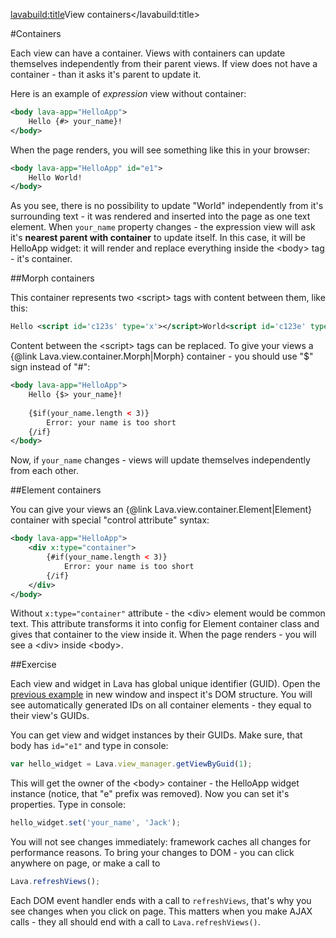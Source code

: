 <lavabuild:title>View containers</lavabuild:title>

#Containers

Each view can have a container. Views with containers can update themselves independently from their parent views.
If view does not have a container - than it asks it's parent to update it.

Here is an example of <i>expression</i> view without container:

```xml
<body lava-app="HelloApp">
	Hello {#> your_name}!
</body>
```

When the page renders, you will see something like this in your browser:

```xml
<body lava-app="HelloApp" id="e1">
	Hello World!
</body>
```

As you see, there is no possibility to update <str>"World"</str> independently from it's surrounding text -
it was rendered and inserted into the page as one text element.
When `your_name` property changes - the expression view will ask it's <b>nearest parent with container</b> to update itself.
In this case, it will be HelloApp widget: it will render and replace everything inside the &lt;body&gt; tag -
it's container.

##Morph containers

This container represents two &lt;script&gt; tags with content between them, like this:

```xml
Hello <script id='c123s' type='x'></script>World<script id='c123e' type='x'></script>!
```

Content between the &lt;script&gt; tags can be replaced.
To give your views a {@link Lava.view.container.Morph|Morph} container - you should use "$" sign instead of "#":

```xml
<body lava-app="HelloApp">
	Hello {$> your_name}!
	
	{$if(your_name.length < 3)}
		Error: your name is too short
	{/if}
</body>
```

Now, if `your_name` changes - views will update themselves independently from each other.

##Element containers

You can give your views an {@link Lava.view.container.Element|Element} container with special "control attribute" syntax:

```xml
<body lava-app="HelloApp">
	<div x:type="container">
		{#if(your_name.length < 3)}
			Error: your name is too short
		{/if}
	</div>
</body>
```

Without `x:type="container"` attribute - the &lt;div&gt; element would be common text. 
This attribute transforms it into config for Element container class and gives that container to the view inside it.
When the page renders - you will see a &lt;div&gt; inside &lt;body&gt;.

##Exercise

Each view and widget in Lava has global unique identifier (GUID).
Open the <a href="/www/demos/tutorials/TemplatesIntro_1.html" target="_blank">previous example</a> in new window and inspect it's DOM structure.
You will see automatically generated IDs on all container elements - they equal to their view's GUIDs.

You can get view and widget instances by their GUIDs. Make sure, that body has `id="e1"` and type in console:

```javascript
var hello_widget = Lava.view_manager.getViewByGuid(1);
```

This will get the owner of the &lt;body&gt; container - the HelloApp widget instance (notice, that "e" prefix was removed). 
Now you can set it's properties. Type in console:

```javascript
hello_widget.set('your_name', 'Jack');
```

You will not see changes immediately: framework caches all changes for performance reasons. 
To bring your changes to DOM - you can click anywhere on page, or make a call to

```javascript
Lava.refreshViews();
```

Each DOM event handler ends with a call to `refreshViews`, that's why you see changes when you click on page.
This matters when you make AJAX calls - they all should end with a call to `Lava.refreshViews()`.